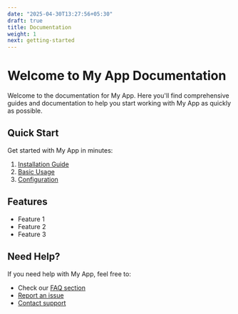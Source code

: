 ```yaml
---
date: "2025-04-30T13:27:56+05:30"
draft: true
title: Documentation
weight: 1
next: getting-started
---
```


# Welcome to My App Documentation

Welcome to the documentation for My App. Here you'll find comprehensive guides and documentation to help you start working with My App as quickly as possible.

## Quick Start

Get started with My App in minutes:

1. [Installation Guide](/docs/installation)
2. [Basic Usage](/docs/basic-usage)
3. [Configuration](/docs/configuration)

## Features

- Feature 1
- Feature 2
- Feature 3

## Need Help?

If you need help with My App, feel free to:

- Check our [FAQ section](/docs/faq)
- [Report an issue](https://github.com/yourusername/your-repo/issues)
- [Contact support](/docs/support)
